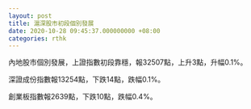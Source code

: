 ```yaml
---
layout: post
title: 滬深股市初段個別發展
date: 2020-10-28 09:45:37.000000000 +08:00
categories: rthk
---
```


內地股市個別發展，上證指數初段靠穩，報32507點，上升3點，升幅0.1%。

深證成份指數報13254點，下跌14點，跌幅0.1%。

創業板指數報2639點，下跌10點，跌幅0.4%。
